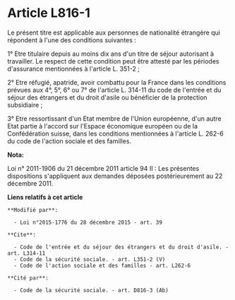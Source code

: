 # Article L816-1

Le présent titre est applicable aux personnes de nationalité étrangère qui répondent à l'une des conditions suivantes : 

1° Etre titulaire depuis au moins dix ans d'un titre de séjour autorisant à travailler. Le respect de cette condition peut
être attesté par les périodes d'assurance mentionnées à l'article L. 351-2 ; 

2° Etre réfugié, apatride, avoir combattu pour la France dans les conditions prévues aux 4°, 5°, 6° ou 7° de l'article L.
314-11 du code de l'entrée et du séjour des étrangers et du droit d'asile ou bénéficier de la protection subsidiaire ; 

3° Etre ressortissant d'un Etat membre de l'Union européenne, d'un autre Etat partie à l'accord sur l'Espace économique
européen ou de la Confédération suisse, dans les conditions mentionnées à l'article L. 262-6 du code de l'action sociale et
des familles.

**Nota:**

Loi n° 2011-1906 du 21 décembre 2011 article 94  II : Les présentes dispositions s'appliquent aux demandes déposées
postérieurement au 22 décembre 2011.

**Liens relatifs à cet article**

	**Modifié par**:

	  - Loi n°2015-1776 du 28 décembre 2015 - art. 39

	**Cite**:

	  - Code de l'entrée et du séjour des étrangers et du droit d'asile. - art. L314-11
	  - Code de la sécurité sociale. - art. L351-2 (V)
	  - Code de l'action sociale et des familles - art. L262-6

	**Cité par**:

	  - Code de la sécurité sociale. - art. D816-3 (Ab)
